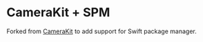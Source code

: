 # CameraKit + SPM

Forked from [CameraKit](https://github.com/CameraKit/camerakit-ios) to add support for Swift package manager.
